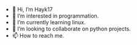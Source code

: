 - 👋 Hi, I’m Hayk17
- 👀 I’m interested in programmation.
- 🌱 I’m currently learning linux.
- 💞️ I’m looking to collaborate on python projects.
- 📫 How to reach me.

<!---
Hayk17/Hayk17 is a ✨ special ✨ repository because its `README.md` (this file) appears on your GitHub profile.
You can click the Preview link to take a look at your changes.
--->

